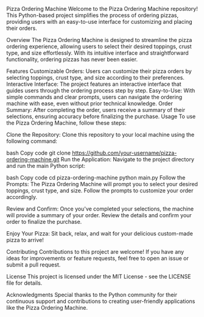 Pizza Ordering Machine
Welcome to the Pizza Ordering Machine repository! This Python-based project simplifies the process of ordering pizzas, providing users with an easy-to-use interface for customizing and placing their orders.

Overview
The Pizza Ordering Machine is designed to streamline the pizza ordering experience, allowing users to select their desired toppings, crust type, and size effortlessly. With its intuitive interface and straightforward functionality, ordering pizzas has never been easier.

Features
Customizable Orders: Users can customize their pizza orders by selecting toppings, crust type, and size according to their preferences.
Interactive Interface: The project features an interactive interface that guides users through the ordering process step by step.
Easy-to-Use: With simple commands and clear prompts, users can navigate the ordering machine with ease, even without prior technical knowledge.
Order Summary: After completing the order, users receive a summary of their selections, ensuring accuracy before finalizing the purchase.
Usage
To use the Pizza Ordering Machine, follow these steps:

Clone the Repository: Clone this repository to your local machine using the following command:

bash
Copy code
git clone https://github.com/your-username/pizza-ordering-machine.git
Run the Application: Navigate to the project directory and run the main Python script:

bash
Copy code
cd pizza-ordering-machine
python main.py
Follow the Prompts: The Pizza Ordering Machine will prompt you to select your desired toppings, crust type, and size. Follow the prompts to customize your order accordingly.

Review and Confirm: Once you've completed your selections, the machine will provide a summary of your order. Review the details and confirm your order to finalize the purchase.

Enjoy Your Pizza: Sit back, relax, and wait for your delicious custom-made pizza to arrive!

Contributing
Contributions to this project are welcome! If you have any ideas for improvements or feature requests, feel free to open an issue or submit a pull request.

License
This project is licensed under the MIT License - see the LICENSE file for details.

Acknowledgments
Special thanks to the Python community for their continuous support and contributions to creating user-friendly applications like the Pizza Ordering Machine.


